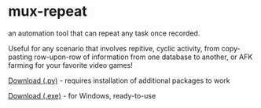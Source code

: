 # mux-repeat
an automation tool that can repeat any task once recorded. 

Useful for any scenario that involves repitive, cyclic activity, from copy-pasting row-upon-row of information from one database to another, or AFK farming for your favorite video games!

[Download (.py)](MuxRepeat.py) - requires installation of additional packages to work

[Download (.exe)](releases/tag/v0.1) - for Windows, ready-to-use
